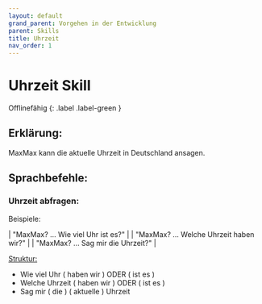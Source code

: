 ```yaml
---
layout: default
grand_parent: Vorgehen in der Entwicklung
parent: Skills
title: Uhrzeit
nav_order: 1
---
```



# Uhrzeit Skill
<div class="labels" markdown="1">
Offlinefähig
{: .label .label-green }
</div>

## Erklärung:
MaxMax kann die aktuelle Uhrzeit in Deutschland ansagen.

## Sprachbefehle:
### Uhrzeit abfragen:
Beispiele:

| "MaxMax? ... Wie viel Uhr ist es?"         |
| "MaxMax? ... Welche Uhrzeit haben wir?"    |
| "MaxMax? ... Sag mir die Uhrzeit?"    |

[Struktur:](structure) 
- Wie viel Uhr ( haben wir ) ODER ( ist es )
- Welche Uhrzeit ( haben wir ) ODER ( ist es )
- Sag mir ( die ) ( aktuelle ) Uhrzeit



 
